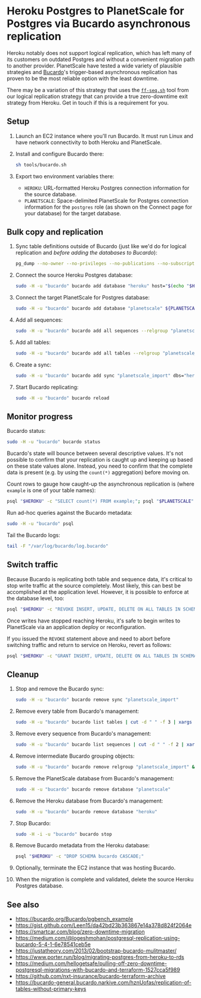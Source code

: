 Heroku Postgres to PlanetScale for Postgres via Bucardo asynchronous replication
================================================================================

Heroku notably does not support logical replication, which has left many of its customers on outdated Postgres and without a convenient migration path to another provider. PlanetScale have tested a wide variety of plausible strategies and [Bucardo](https://bucardo.org/Bucardo/)'s trigger-based asynchronous replication has proven to be the most reliable option with the least downtime.

There may be a variation of this strategy that uses the [`ff-seq.sh`](../postgres-direct/ff-seq.sh) tool from our logical replication strategy that can provide a true zero-downtime exit strategy from Heroku. Get in touch if this is a requirement for you.

Setup
-----

1. Launch an EC2 instance where you'll run Bucardo. It must run Linux and have network connectivity to both Heroku and PlanetScale.

2. Install and configure Bucardo there:

    ```sh
    sh tools/bucardo.sh
    ```

3. Export two environment variables there:
    * `HEROKU`: URL-formatted Heroku Postgres connection information for the source database.
    * `PLANETSCALE`: Space-delimited PlanetScale for Postgres connection information for the `postgres` role (as shown on the Connect page for your database) for the target database.

Bulk copy and replication
-------------------------

1. Sync table definitions outside of Bucardo (just like we'd do for logical replication and _before adding the databases to Bucardo_):

    ```sh
    pg_dump --no-owner --no-privileges --no-publications --no-subscriptions --schema-only "$HEROKU" | psql "$PLANETSCALE" -a
    ```

2. Connect the source Heroku Postgres database:

    ```sh
    sudo -H -u "bucardo" bucardo add database "heroku" host="$(echo "$HEROKU" | cut -d "@" -f 2 | cut -d ":" -f 1)" user="$(echo "$HEROKU" | cut -d "/" -f 3 | cut -d ":" -f 1)" password="$(echo "$HEROKU" | cut -d ":" -f 3 | cut -d "@" -f 1)" dbname="$(echo "$HEROKU" | cut -d "/" -f 4 | cut -d "?" -f 1)"
    ```

3. Connect the target PlanetScale for Postgres database:

    ```sh
    sudo -H -u "bucardo" bucardo add database "planetscale" ${PLANETSCALE%%" ssl"*}
    ```

4. Add all sequences:

    ```sh
    sudo -H -u "bucardo" bucardo add all sequences --relgroup "planetscale_import"
    ```

5. Add all tables:

    ```sh
    sudo -H -u "bucardo" bucardo add all tables --relgroup "planetscale_import"
    ```

6. Create a sync:

    ```sh
    sudo -H -u "bucardo" bucardo add sync "planetscale_import" dbs="heroku,planetscale" onetimecopy=1 relgroup="planetscale_import"
    ```

7. Start Bucardo replicating:

    ```sh
    sudo -H -u "bucardo" bucardo reload
    ```

Monitor progress
----------------

Bucardo status:

```sh
sudo -H -u "bucardo" bucardo status
```

Bucardo's state will bounce between several descriptive values. It's not possible to confirm that your replication is caught up and keeping up based on these state values alone. Instead, you need to confirm that the complete data is present (e.g. by using the `count(*)` aggregation) before moving on.

Count rows to gauge how caught-up the asynchronous replication is (where `example` is one of your table names):

```sh
psql "$HEROKU" -c "SELECT count(*) FROM example;"; psql "$PLANETSCALE" -c "SELECT count(*) FROM example;"
```

Run ad-hoc queries against the Bucardo metadata:

```sh
sudo -H -u "bucardo" psql
```

Tail the Bucardo logs:

```sh
tail -F "/var/log/bucardo/log.bucardo"
```

Switch traffic
--------------

Because Bucardo is replicating both table and sequence data, it's critical to stop write traffic at the source completely. Most likely, this can best be accomplished at the application level. However, it is possible to enforce at the database level, too:

```sh
psql "$HEROKU" -c "REVOKE INSERT, UPDATE, DELETE ON ALL TABLES IN SCHEMA public FROM $(echo "$HEROKU" | cut -d "/" -f 3 | cut -d ":" -f 1);"
```

Once writes have stopped reaching Heroku, it's safe to begin writes to PlanetScale via an application deploy or reconfiguration.

If you issued the `REVOKE` statement above and need to abort before switching traffic and return to service on Heroku, revert as follows:

```sh
psql "$HEROKU" -c "GRANT INSERT, UPDATE, DELETE ON ALL TABLES IN SCHEMA public TO $(echo "$HEROKU" | cut -d "/" -f 3 | cut -d ":" -f 1);"
```

Cleanup
-------

1. Stop and remove the Bucardo sync:

    ```sh
    sudo -H -u "bucardo" bucardo remove sync "planetscale_import"
    ```

2. Remove every table from Bucardo's management:

    ```sh
    sudo -H -u "bucardo" bucardo list tables | cut -d " " -f 3 | xargs sudo -H -u "bucardo" bucardo remove table
    ```

3. Remove every sequence from Bucardo's management:

    ```sh
    sudo -H -u "bucardo" bucardo list sequences | cut -d " " -f 2 | xargs sudo -H -u "bucardo" bucardo remove sequence
    ```

4. Remove intermediate Bucardo grouping objects:

    ```sh
    sudo -H -u "bucardo" bucardo remove relgroup "planetscale_import" && sudo -H -u "bucardo" bucardo remove dbgroup "planetscale_import"
    ```

5. Remove the PlanetScale database from Bucardo's management:

    ```sh
    sudo -H -u "bucardo" bucardo remove database "planetscale"
    ```

6. Remove the Heroku database from Bucardo's management:

    ```sh
    sudo -H -u "bucardo" bucardo remove database "heroku"
    ```

7. Stop Bucardo:

    ```sh
    sudo -H -i -u "bucardo" bucardo stop
    ```

8. Remove Bucardo metadata from the Heroku database:

    ```sh
    psql "$HEROKU" -c "DROP SCHEMA bucardo CASCADE;"
    ```

8. Optionally, terminate the EC2 instance that was hosting Bucardo.

9. When the migration is complete and validated, delete the source Heroku Postgres database.

See also
--------

* <https://bucardo.org/Bucardo/pgbench_example>
* <https://gist.github.com/Leen15/da42bd23b363867e14a378d824f2064e>
* <https://smartcar.com/blog/zero-downtime-migration>
* <https://medium.com/@logeshmohan/postgresql-replication-using-bucardo-5-4-1-6e78541ceb5e>
* <https://justatheory.com/2013/02/bootstrap-bucardo-mulitmaster/>
* <https://www.porter.run/blog/migrating-postgres-from-heroku-to-rds>
* <https://medium.com/hellogetsafe/pulling-off-zero-downtime-postgresql-migrations-with-bucardo-and-terraform-1527cca5f989>
* <https://github.com/nxt-insurance/bucardo-terraform-archive>
* <https://bucardo-general.bucardo.narkive.com/hznUofas/replication-of-tables-without-primary-keys>
